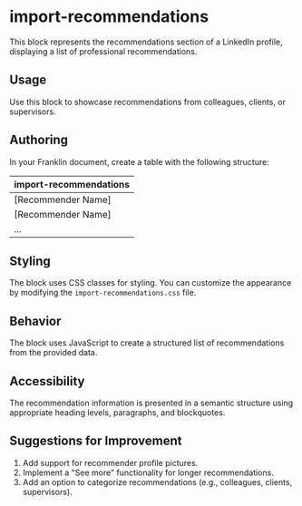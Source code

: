 # import-recommendations

This block represents the recommendations section of a LinkedIn profile, displaying a list of professional recommendations.

## Usage

Use this block to showcase recommendations from colleagues, clients, or supervisors.

## Authoring

In your Franklin document, create a table with the following structure:

| import-recommendations |
| :---- |
| [Recommender Name] | [Recommender Title] | [Recommendation Content] |
| [Recommender Name] | [Recommender Title] | [Recommendation Content] |
| ... |

## Styling

The block uses CSS classes for styling. You can customize the appearance by modifying the `import-recommendations.css` file.

## Behavior

The block uses JavaScript to create a structured list of recommendations from the provided data.

## Accessibility

The recommendation information is presented in a semantic structure using appropriate heading levels, paragraphs, and blockquotes.

## Suggestions for Improvement

1. Add support for recommender profile pictures.
2. Implement a "See more" functionality for longer recommendations.
3. Add an option to categorize recommendations (e.g., colleagues, clients, supervisors).